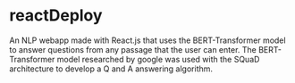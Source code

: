 # reactDeploy
An NLP webapp made with React.js that uses the BERT-Transformer model to answer questions from any passage that the user can enter. The BERT-Transformer model researched by google was used with the SQuaD architecture to develop a Q and A answering algorithm.
